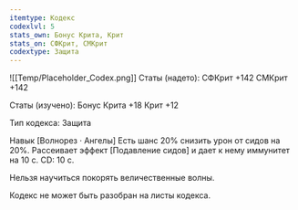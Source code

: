 ```yaml
---
itemtype: Кодекс
codexlvl: 5
stats_own: Бонус Крита, Крит
stats_on: СФКрит, СМКрит
codextype: Защита
---
```

![[Temp/Placeholder_Codex.png]]
Статы (надето):
СФКрит +142
СМКрит +142

Статы (изучено):
Бонус Крита +18
Крит +12

Тип кодекса: Защита


Навык
[Волнорез · Ангелы] Есть шанс 20% снизить урон от сидов на 20%. Рассеивает эффект [Подавление сидов] и дает к нему иммунитет на 10 с. CD: 10 c.

Нельзя научиться покорять величественные волны.

Кодекс не может быть разобран на листы кодекса.
